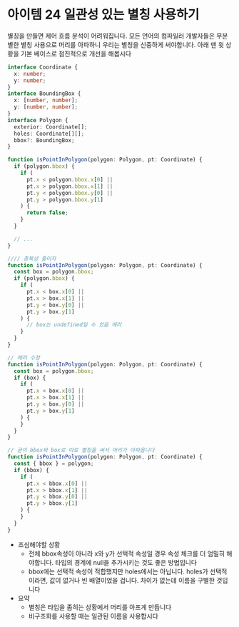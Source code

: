 # 아이템 24 일관성 있는 별칭 사용하기

별칭을 만들면 제어 흐름 분석이 어려워집니다. 모든 언어의 컴파일러 개발자들은 무분별한 별칭 사용으로 머리를 아파하니 우리는 별칭을 신중하게 써야합니다. 아래 맨 윗 상황을 기본 베이스로 점진적으로 개선을 해봅시다

```typescript
interface Coordinate {
  x: number;
  y: number;
}
interface BoundingBox {
  x: [number, number];
  y: [number, number];
}
interface Polygon {
  exterior: Coordinate[];
  holes: Coordinate[][];
  bbox?: BoundingBox;
}

function isPointInPolygon(polygon: Polygon, pt: Coordinate) {
  if (polygon.bbox) {
    if (
      pt.x < polygon.bbox.x[0] ||
      pt.x > polygon.bbox.x[1] ||
      pt.y < polygon.bbox.y[0] ||
      pt.y > polygon.bbox.y[1]
    ) {
      return false;
    }
  }

  // ...
}

//// 중복성 줄이자
function isPointInPolygon(polygon: Polygon, pt: Coordinate) {
  const box = polygon.bbox;
  if (polygon.bbox) {
    if (
      pt.x < box.x[0] ||
      pt.x > box.x[1] ||
      pt.y < box.y[0] ||
      pt.y > box.y[1]
    ) {
      // box는 undefined일 수 있음 에러
    }
  }
}

// 에러 수정
function isPointInPolygon(polygon: Polygon, pt: Coordinate) {
  const box = polygon.bbox;
  if (box) {
    if (
      pt.x < box.x[0] ||
      pt.x > box.x[1] ||
      pt.y < box.y[0] ||
      pt.y > box.y[1]
    ) {
    }
  }
}

// 굳이 bbox와 box로 따로 별칭을 써서 머리가 아파옵니다
function isPointInPolygon(polygon: Polygon, pt: Coordinate) {
  const { bbox } = polygon;
  if (bbox) {
    if (
      pt.x < bbox.x[0] ||
      pt.x > bbox.x[1] ||
      pt.y < bbox.y[0] ||
      pt.y > bbox.y[1]
    ) {
    }
  }
}
```

- 조심해야할 상황
  - 전체 bbox속성이 아니라 x와 y가 선택적 속성일 경우 속성 체크를 더 엄밀히 해야합니다. 타입의 경계에 null을 추가시키는 것도 좋은 방법입니다
  - bbox에는 선택적 속성이 적합했지만 holes에서는 아닙니다. holes가 선택적이라면, 값이 없거나 빈 배열이었을 겁니다. 차이가 없는데 이름을 구별한 것입니다
- 요약
  - 별칭은 타입을 좁히는 상황에서 머리를 아프게 만듭니다
  - 비구조화를 사용할 때는 일관된 이름을 사용합시다
